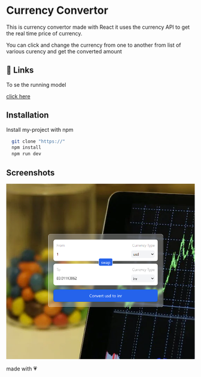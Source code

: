 # Currency Convertor

This is currency convertor made with React it uses the currency API to get the real time price of currency. 

You can click and change the currency from one to another from list of various curency and get the converted amount


## 🔗 Links
To se the running model

[click here](https://katherineoelsner.com/)


## Installation

Install my-project with npm

```bash
  git clone "https://"
  npm install
  npm run dev
```
    


## Screenshots

![App Screenshot](./public/Screenshot%202024-02-10%20234852.png)


made with 💗
